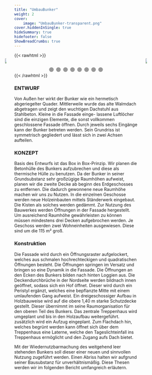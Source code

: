 ```yaml
---
title: "UmbauBunker"
weight: 2
cover:
    image: "UmbauBunker-transparent.png"
cover.hiddenInSingle: true
hideSummary: true
hidefooter: false
ShowBreadCrumbs: true
---
```


{{< rawhtml >}}
<!DOCTYPE html>
<html>
  <head>
    <title>Slideshow Images</title>
    <style>
      * {
        box-sizing: border-box
      }
      body {
        margin: 0
      }
      .mySlides {
        display: none
      }
      img {
        vertical-align: middle;
      }
      .slideshow-container {
        max-width: 1000px;
        position: relative;
        margin: auto;
      }
      /* Next & previous buttons */
      .prev {
        cursor: pointer;
        position: absolute;
        top: 50%;
        width: 6%;
        padding: 10px;
        margin-top: -22px;
        color: transparent;
        transition: 0.6s ease;
        border-radius: 30px;
        user-select: none;
        left: -10%;
      }
      .next {
        cursor: pointer;
        position: absolute;
        top: 50%;
        width: 6%;
        padding: 10px;
        margin-top: -22px;
        color: transparent;
        transition: 0.6s ease;
        border-radius: 30px;
        user-select: none;
        right: -10%; /* Position the "next button" to the right */
      }
      /* On hover, add a black background color with a little bit see-through */
      .prev:hover,
      .next:hover {
        background-color: rgba(108, 108, 108, 0.5);
      }
      /* Caption text */
      .text {
        color: #ffffff;
        font-size: 15px;
        padding: 8px 12px;
        position: absolute;
        bottom: 8px;
        width: 100%;
        text-align: center;
      }
      /* Number text (1/3 etc) */
      .numbertext {
        color: #ffffff;
        font-size: 12px;
        padding: 8px 12px;
        position: absolute;
        top: 0;
      }
      /* The dots/bullets/indicators */
      .dot {
        cursor: pointer;
        height: 15px;
        width: 15px;
        margin: 0 2px;
        background-color: #999999;
        border-radius: 50%;
        display: inline-block;
        transition: background-color 0.6s ease;
      }
      .active,
      .dot:hover {
        background-color: #111111;
      }
      /* Fading animation */
      .fade {
        -webkit-animation-name: slide;
        -webkit-animation-duration: 1.5s;
        animation-name: slide;
        animation-duration: 1.5s;
      }
      @-webkit-keyframes fade {
        from {
          opacity: .4
        }
        to {
          opacity: 1
        }
      }
      @keyframes fade {
        from {
          opacity: .4
        }
        to {
          opacity: 1
        }
      }
      /* On smaller screens, decrease text size */
      @media only screen and (max-width: 840px) {
        .prev { 
          left: 2%;
          width: 10%;
          }
        .next { 
          right: 2%;
          width: 10%;
          }
        .text {
          font-size: 11px
        }
      }
    </style>
  </head>
  <body>
    <div class="slideshow-container">
      <div class="mySlides fade">
        <img src="/UmbauBunker2.jpg" style="width:100%">
      </div>
      <div class="mySlides fade">
        <img src="/UmbauBunker3.jpg" style="width:100%">
      </div>
      <div class="mySlides fade">
        <img src="/UmbauBunker4.jpg" style="width:100%">
      </div>
      <div class="mySlides fade">
        <img src="/UmbauBunker5.jpg" style="width:100%">
      </div>
      <div class="mySlides fade">
        <img src="/UmbauBunker6.jpg" style="width:100%">
      </div>
      <div class="mySlides fade">
        <img src="/UmbauBunker7.jpg" style="width:100%">
      </div>
       <div class="mySlides fade">
        <img src="/UmbauBunker8.jpg" style="width:100%">
      </div>
      <div class="mySlides fade">
        <img src="/UmbauBunker9.jpg" style="width:100%">
      </div>
      <a class="prev" onclick="plusSlides(-1)"><img src="/Pfeil-Links.png"></a>
      <a class="next" onclick="plusSlides(1)"><img src="/Pfeil-Rechts.png"></a>
    </div>
    <br>
    <div style="text-align:center">
      <span class="dot" onclick="currentSlide(0)"></span>
      <span class="dot" onclick="currentSlide(1)"></span>
      <span class="dot" onclick="currentSlide(2)"></span>
      <span class="dot" onclick="currentSlide(4)"></span>
      <span class="dot" onclick="currentSlide(5)"></span>
      <span class="dot" onclick="currentSlide(6)"></span>
      <span class="dot" onclick="currentSlide(7)"></span>
      <span class="dot" onclick="currentSlide(8)"></span>
    </div>
    <script>
      let slideIndex = 0;
      let timeoutId = null;
      const slides = document.getElementsByClassName("mySlides");
      const dots = document.getElementsByClassName("dot");
      showSlides();
      function currentSlide(index) {
           slideIndex = index;
           showSlides();
      }
     function plusSlides(step) {
         if(step < 0) {
            slideIndex -= 2;
            if(slideIndex < 0) {
              slideIndex = slides.length - 1;
            }
        }
        showSlides();
     }
      function showSlides() {
        for(let i = 0; i < slides.length; i++) {
          slides[i].style.display = "none";
          dots[i].classList.remove('active');
        }
        slideIndex++;
        if(slideIndex > slides.length) {
          slideIndex = 1
        }
        slides[slideIndex - 1].style.display = "block";
        dots[slideIndex - 1].classList.add('active');
         if(timeoutId) {
            clearTimeout(timeoutId);
         }
        timeoutId = setTimeout(showSlides, 5000); // Change image every 5 seconds
      }
    </script>
  </body>
</html>
{{< /rawhtml >}}

### ENTWURF

Von Außen her wirkt der
Bunker wie ein hermetisch
abgeriegelter Quader. Mittlerweile wurde das alte
Walmdach abgetragen und
zeigt den wuchtigen Dachstuhl aus Stahlbeton. Kleine in die Fassade einge-
lassene Luftlöcher sind
die einzigen Elemente, die
sonst vollkommen geschlossene Fassade öffnen. Durch
jeweils sechs Eingänge kann
der Bunker betreten werden.
Sein Grundriss ist symmetrisch gegliedert und lässt
sich in zwei Achsen aufteilen.

### KONZEPT

Basis des Entwurfs ist das
Box in Box-Prinzip. Wir
planen die Betonhülle des
Bunkers aufzubrechen und
diese als thermische Hülle
zu benutzen. Da der Bunker in seiner Grundsubstanz
sehr großzügige Raumhöhen
aufweist, planen wir die
zweite Decke ab beginn des
Erdgeschosses zu entfernen.
Die dadurch gewonnene neue
Raumhöhe machen wir uns zu
Nutzen.
In die einzelnen Geschosse
werden neue Holzeinbauten
mittels Ständerwerk eingebaut. Die Kisten als solches werden gedämmt. Zur
Nutzung des Bauwerkes werden Öffnungen in der Fassade
hergestellt. Um ausreichend
Raumhöhe gewährleisten zu
können müssen mindestens
drei Decken aufgebrochen
werden. Je Geschoss werden
zwei Wohneinheiten ausgewiesen. Diese sind um die
115 m² groß.

### Konstruktion

Die Fassade wird durch ein
Öffnungsraster aufgelockert,
welches aus schmalen hochrechteckigen und quadratischen Öffnungen besteht. Die
Öffnungen springen im Versatz und bringen so eine
Dynamik in die Fassade. Die
Öffnungen an den Ecken des
Bunkers bilden nach hinten
Loggien aus. Die Deckendurchbrüche in der Nordseite werden bildnach innen geöffnet, sodass sich
ein Hof öffnet. Dieser wird
durch ein Peristyl ergänzt,
welches eine bepflanzte Mitte mit einem umlaufenden
Gang aufweist. Ein dreigeschossiger Aufbau in Holzbauweise wird auf die obere
1,40 m starke Schutzdecke
gestellt.
Dieser übernimmt im seine Raumorganisation für den
oberen Teil des Bunkers.
Das zentrale Treppenhaus
wird umgeplant und bis
in den Holzaufbau weitergeführt. zusätzlich wird
ein Aufzug eingeplant. Zum
Flachdach hin, welches begrünt werden kann öffnet
sich über dem Treppenhaus
eine Laterne, welche den
Tageslichteinfall ins Treppenhaus ermöglicht und den
Zugang aufs Dach bietet.

Mit der Wiedernutzbarmachung des weitgehend leer
stehenden Bunkers soll dieser einer neuen und sinnvollen Nutzung zugeführt
werden. Einen Abriss halten
wir aufgrund seiner Bausubstanz für unverhältnismäßig. Diese Thesen werden
wir im folgenden Bericht
umfangreich erläutern.